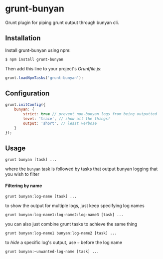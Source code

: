 grunt-bunyan
==========

Grunt plugin for piping grunt output through bunyan cli.

## Installation

Install grunt-bunyan using npm:

```
$ npm install grunt-bunyan
```

Then add this line to your project's *Gruntfile.js*:

```javascript
grunt.loadNpmTasks('grunt-bunyan');
```

## Configuration
```js
grunt.initConfig({
    bunyan: {
        strict: true // prevent non-bunyan logs from being outputted
        level: 'trace', // show all the things!
        output: 'short', // least verbose
    }
});
```
## Usage
```bs
grunt bunyan [task] ...
```
where the `bunyan` task is followed by tasks that output bunyan logging that you wish to filter

#### Filtering by name
```bs
grunt bunyan:log-name [task] ...
```
to show the output for multiple logs, just keep specifying log names
```bs
grunt bunyan:log-name1:log-name2:log-name3 [task] ...
```
you can also just combine grunt tasks to achieve the same thing
```bs
grunt bunyan:log-name1 bunyan:log-name2 [task] ...
```
to *hide* a specific log's output, use `~` before the log name
```bs
grunt bunyan:~unwanted-log-name [task] ...

